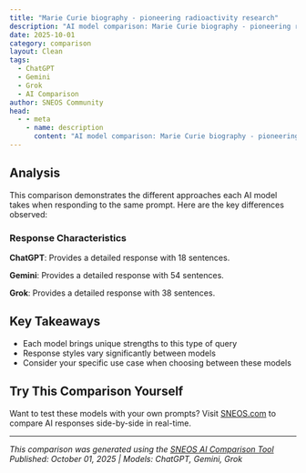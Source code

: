 ```yaml
---
title: "Marie Curie biography - pioneering radioactivity research"
description: "AI model comparison: Marie Curie biography - pioneering radioactivity research..."
date: 2025-10-01
category: comparison
layout: Clean
tags:
  - ChatGPT
  - Gemini
  - Grok
  - AI Comparison
author: SNEOS Community
head:
  - - meta
    - name: description
      content: "AI model comparison: Marie Curie biography - pioneering radioactivity research..."
---
```


<ChatComparison
  title="Marie Curie biography - pioneering radioactivity research"
  prompt="Marie Curie biography - pioneering radioactivity research"
  :responses='{
    "ChatGPT": "Marie Curie Biography - Pioneering Radioactivity Research\n\nMarie Curie was a renowned physicist and chemist best known for her groundbreaking work in radioactivity, a term she coined. Her pioneering research laid the foundation for significant advances in medical treatments and atomic physics.\n\nEarly Life and Education:\nMarie Curie was born Maria Sk\u0142odowska on November 7, 1867, in Warsaw, Poland. Despite the challenges of pursuing education as a woman under Russian rule, she excelled academically. In 1891, she moved to Paris to study physics and mathematics at the University of Paris (Sorbonne).\n\nScientific Achievements:\n- Discovery of Radioactivity: In 1896, following the discovery of X-rays and uranium\u2019s unexpected emissions, Curie began investigating these unknown rays. She discovered that uranium salts emitted rays that could fog photographic plates and coined the phenomenon \u0022radioactivity.\u0022\n- Discovery of Polonium and Radium: With her husband Pierre Curie, she isolated two new radioactive elements. In 1898, they discovered polonium (named after Poland) and shortly after, radium. These discoveries were crucial in understanding radioactive decay.\n- Nobel Prizes: Marie Curie became the first woman to win a Nobel Prize and the only person to win Nobel Prizes in two different scientific fields:\n   - Physics (1903): Shared with her husband Pierre Curie and Henri Becquerel for their work on radioactivity.\n   - Chemistry (1911): For the discovery of radium and polonium, and for her investigation of their properties.\n\nImpact and Legacy:\nMarie Curie\u0027s research revolutionized science and medicine. Radioactivity led to advances in cancer treatment through radiotherapy and significantly contributed to the development of atomic physics and nuclear energy. During World War I, Curie developed mobile radiography units to assist battlefield surgeons.\n\nDespite facing significant gender biases, Curie broke barriers for women in science and remains a symbol of perseverance and dedication. She died on July 4, 1934, from aplastic anemia, attributed to prolonged exposure to radiation.\n\nMarie Curie\u0027s life and work continue to inspire generations of scientists worldwide, cementing her status as one of the most important figures in the history of science.",
    "Gemini": "## Marie Curie: A Pioneer in Radioactivity\n\nMarie Curie, born Maria Sk\u0142odowska on November 7, 1867, in Warsaw, Poland, was a groundbreaking physicist and chemist whose pioneering research revolutionized our understanding of radioactivity and earned her two Nobel Prizes, making her the first woman to achieve this feat and the only person to win Nobel Prizes in two different scientific fields. Her life was marked by intellectual brilliance, unwavering dedication to science, and relentless perseverance in the face of significant societal and personal challenges.\n\n**Early Life and Education:**\n\nGrowing up in a Poland under Russian occupation, Maria experienced firsthand the suppression of Polish culture and education. Despite these obstacles, she excelled in her studies and dreamt of pursuing higher education. However, women were barred from universities in Poland at the time. To overcome this limitation, Maria and her sister Bronis\u0142awa made a pact: Maria would work as a governess to support Bronis\u0142awa\u0027s medical studies in Paris, and then Bronis\u0142awa would, in turn, support Maria.\n\n**Paris and Pierre Curie:**\n\nIn 1891, Maria moved to Paris and enrolled at the Sorbonne, where she studied physics, chemistry, and mathematics. She immersed herself in her studies, often facing hardship and poverty. In 1894, she met Pierre Curie, a brilliant physicist who was the head of the laboratory at the School of Physics and Chemistry. Their shared passion for science quickly blossomed into a romantic relationship, and they married in 1895.\n\n**Radioactivity and Pioneering Research:**\n\nMarie\u0027s doctoral research focused on the mysterious radiation recently discovered by Henri Becquerel in uranium salts.  Becquerel observed that uranium emitted rays that could fog photographic plates, even in the dark. Curie\u0027s brilliant insight was to systematically investigate other elements and compounds to see if they exhibited the same phenomenon.\n\nUsing sensitive electrometers developed by Pierre, Marie meticulously measured the radiation emitted by various substances. She concluded that the emission of rays was an atomic property, not dependent on the physical or chemical form of the element. This radical idea challenged the established understanding of the atom as indivisible.\n\nShe coined the term \u0022radioactivity\u0022 to describe this phenomenon. Furthermore, she noticed that some uranium ores, particularly pitchblende, were much more radioactive than pure uranium oxide. This led her to hypothesize that pitchblende contained other, even more radioactive elements.\n\n**Discovery of Polonium and Radium:**\n\nDriven by her conviction, Marie and Pierre embarked on a grueling and arduous journey to isolate these unknown elements. They worked in a dilapidated shed with no proper ventilation, processing tons of pitchblende, a waste product from uranium mines. Through painstaking chemical separation and purification processes, they painstakingly extracted minute quantities of two new elements:\n\n*   **Polonium:** Named after Marie\u0027s native Poland, polonium was discovered in July 1898.\n*   **Radium:** Discovered in December 1898, radium was far more radioactive than uranium or polonium.\n\nThe discovery of these elements revolutionized physics and chemistry, providing concrete evidence for the existence of subatomic particles and challenging the classical view of the atom.\n\n**Nobel Prize and Continued Research:**\n\nIn 1903, Marie and Pierre Curie, along with Henri Becquerel, were awarded the Nobel Prize in Physics for their research on radioactivity. However, Marie initially faced significant challenges in receiving proper recognition, as the Nobel Committee initially intended to only award the prize to Pierre and Becquerel. It took strong advocacy from Pierre and a member of the Nobel Committee to ensure that Marie\u0027s contribution was rightfully acknowledged.\n\nFollowing the Nobel Prize, Marie continued her research, focusing on isolating pure radium. After Pierre\u0027s tragic death in 1906 (he was struck by a horse-drawn carriage), Marie took over his position as professor at the Sorbonne, becoming the first woman to hold such a post.\n\nIn 1911, Marie Curie was awarded a second Nobel Prize, this time in Chemistry, for the isolation of pure radium. This unprecedented achievement solidified her status as a scientific icon.\n\n**World War I and Post-War Years:**\n\nDuring World War I, Marie Curie recognized the potential of portable X-ray machines to aid battlefield surgeons. She tirelessly trained nurses and technicians in radiology and personally operated mobile X-ray units, known as \u0022petites Curies,\u0022 at the front lines. These units played a crucial role in diagnosing and treating wounded soldiers.\n\nAfter the war, Marie continued to advocate for scientific research and education. She established the Radium Institute in Paris, which became a leading center for nuclear physics and chemistry. She also traveled extensively, promoting scientific collaboration and fundraising for research.\n\n**Legacy and Death:**\n\nMarie Curie\u0027s groundbreaking research had a profound impact on science, medicine, and society. Her discoveries laid the foundation for nuclear medicine, cancer treatment, and other advancements. She also inspired generations of scientists, particularly women, to pursue careers in science.\n\nUnfortunately, her prolonged exposure to radioactivity took a toll on her health. Marie Curie died on July 4, 1934, from aplastic anemia, a condition caused by prolonged exposure to radiation. Her notebooks and personal belongings are still radioactive and are stored in lead-lined boxes.\n\n**Key Achievements and Contributions:**\n\n*   Discovered the elements polonium and radium.\n*   Coined the term \u0022radioactivity.\u0022\n*   Developed techniques for isolating radioactive isotopes.\n*   Developed the theory of radioactivity.\n*   Won two Nobel Prizes: one in Physics (1903) and one in Chemistry (1911).\n*   Pioneered the use of X-rays in medicine.\n*   Established the Radium Institute in Paris.\n*   Served as an inspiration for women in science.\n\nMarie Curie\u0027s life story is one of relentless curiosity, unwavering dedication, and groundbreaking discovery. Her work transformed our understanding of the universe and continues to inspire scientists and researchers today.  She remains a powerful symbol of scientific excellence and a testament to the importance of perseverance in the pursuit of knowledge.\n",
    "Grok": "**Marie Curie: Pioneering Radioactivity Research**\n\nMarie Curie, born Maria Sk\u0142odowska on November 7, 1867, in Warsaw, Poland (then part of the Russian Empire), was a pioneering scientist whose groundbreaking work in radioactivity transformed the fields of physics and chemistry. She became the first woman to win a Nobel Prize, the first person to win two Nobel Prizes, and remains the only individual to have received Nobel Prizes in two different scientific fields\u2014Physics (1903) and Chemistry (1911). Her relentless curiosity, determination, and contributions to science continue to inspire generations.\n\n### Early Life and Education\nMarie Curie grew up in a family that valued education, though her early life was marked by financial struggles and political oppression under Russian rule. Her father, a teacher of mathematics and physics, encouraged her intellectual pursuits, but women were not allowed to attend university in Poland at the time. Determined to pursue higher education, Marie worked as a governess to save money and eventually moved to Paris in 1891 to study at the Sorbonne (University of Paris). There, she faced immense challenges, including language barriers, financial hardship, and gender discrimination, yet she excelled in her studies, earning degrees in physics (1893) and mathematics (1894).\n\n### Marriage and Collaboration with Pierre Curie\nIn 1894, Marie met Pierre Curie, a physicist known for his work on magnetism and piezoelectricity. The two bonded over their shared passion for science and married in 1895. Their partnership was not only personal but also professional, as they embarked on groundbreaking research together. They had two daughters, Ir\u00E8ne (born 1897, who later also became a Nobel laureate) and \u00C8ve (born 1904).\n\n### Discovery of Radioactivity\nMarie Curie\u0027s most significant contributions began when she chose to study the mysterious rays emitted by uranium, a phenomenon first observed by Henri Becquerel in 1896. Building on Becquerel\u2019s discovery, she coined the term \u0022radioactivity\u0022 to describe the spontaneous emission of radiation from certain elements. Working in a makeshift laboratory under challenging conditions, Marie systematically tested various substances to measure their radioactive properties. Her meticulous experiments led her to hypothesize that radioactivity was an atomic property, not a surface phenomenon, challenging the scientific understanding of the time.\n\nIn 1898, Marie and Pierre discovered two new radioactive elements: polonium (named after her native Poland) and radium. Isolating these elements was an arduous process, involving the laborious processing of tons of pitchblende ore to extract minute quantities of the substances. Their discovery of radium, in particular, had profound implications, as it was far more radioactive than uranium and opened new avenues for scientific and medical research.\n\n### Nobel Prizes and Recognition\nIn 1903, Marie and Pierre Curie, along with Henri Becquerel, were awarded the Nobel Prize in Physics for their joint research on radioactivity. Marie was the first woman to receive a Nobel Prize, though she faced significant gender bias, including initial attempts to exclude her from the honor. Tragically, Pierre died in 1906 in a street accident, leaving Marie to continue their work alone while raising their daughters.\n\nUndeterred, Marie took over Pierre\u2019s professorship at the Sorbonne, becoming the first woman to hold such a position. She continued her research on radium, focusing on isolating it in its pure metallic form and studying its properties. In 1911, she received her second Nobel Prize, this time in Chemistry, for the discovery of radium and polonium and for her investigation of their chemical properties. This made her the first person to win two Nobel Prizes, a testament to her extraordinary contributions to science.\n\n### Contributions to Medicine and World War I\nMarie Curie recognized the potential of radioactivity in medical applications, particularly in treating cancer through radiation therapy, which remains a cornerstone of cancer treatment today. During World War I, she played a vital role in aiding soldiers by developing mobile X-ray units, nicknamed \u0022Little Curies,\u0022 to diagnose injuries on the battlefield. She personally trained technicians and drove these units to the front lines, exposing herself to significant radiation in the process.\n\n### Challenges and Legacy\nThroughout her career, Marie faced immense challenges, including sexism, xenophobia (as a Polish immigrant in France), and health issues caused by prolonged exposure to radiation. At the time, the dangers of radioactivity were not fully understood, and she often handled radioactive materials with her bare hands. This exposure likely contributed to her death on July 4, 1934, from aplastic anemia, a condition linked to radiation poisoning.\n\nMarie Curie\u2019s legacy is monumental. She not only advanced our understanding of atomic science but also paved the way for future generations of scientists, particularly women, to pursue careers in STEM fields. Her work laid the foundation for countless advancements, including nuclear physics, medical treatments, and even the development of nuclear energy.\n\nToday, Marie Curie is remembered as a symbol of perseverance and brilliance. Her notebooks, still radioactive, are preserved in lead-lined boxes, and her contributions continue to resonate in scientific and cultural spheres. She was laid to rest in the Panth\u00E9on in Paris in 1995, alongside Pierre, becoming the first woman to be honored there for her own achievements. Her life and work remain a powerful reminder of the impact of curiosity, dedication, and courage in the face of adversity."
  }'
  published-date="11:16"
/>

## Analysis

This comparison demonstrates the different approaches each AI model takes when responding to the same prompt. Here are the key differences observed:

### Response Characteristics

**ChatGPT**: Provides a detailed response with 18 sentences. 

**Gemini**: Provides a detailed response with 54 sentences. 

**Grok**: Provides a detailed response with 38 sentences. 

## Key Takeaways

- Each model brings unique strengths to this type of query
- Response styles vary significantly between models
- Consider your specific use case when choosing between these models

## Try This Comparison Yourself

Want to test these models with your own prompts? Visit [SNEOS.com](https://sneos.com) to compare AI responses side-by-side in real-time.

---

*This comparison was generated using the [SNEOS AI Comparison Tool](https://sneos.com)*
*Published: October 01, 2025 | Models: ChatGPT, Gemini, Grok*
